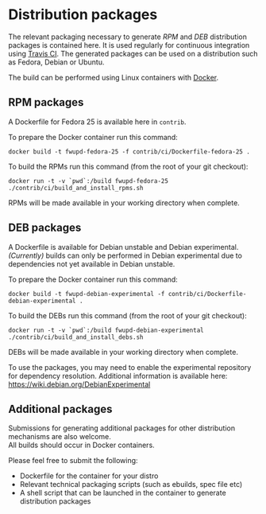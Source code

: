 Distribution packages
=====================
The relevant packaging necessary to generate *RPM* and *DEB* distribution packages is contained here.
It is used regularly for continuous integration using [Travis CI](http://travis-ci.org). The generated packages can be used on a distribution such as Fedora, Debian or Ubuntu.

The build can be performed using Linux containers with [Docker](www.docker.com).

## RPM packages
A Dockerfile for Fedora 25 is available here in `contrib`.

To prepare the Docker container run this command:

`docker build -t fwupd-fedora-25 -f contrib/ci/Dockerfile-fedora-25 .`

To build the RPMs run this command (from the root of your git checkout):

```docker run -t -v `pwd`:/build fwupd-fedora-25 ./contrib/ci/build_and_install_rpms.sh```

RPMs will be made available in your working directory when complete.

## DEB packages
A Dockerfile is available for Debian unstable and Debian experimental.
*(Currently)* builds can only be performed in Debian experimental due to dependencies not yet available in Debian unstable.

To prepare the Docker container run this command:

`docker build -t fwupd-debian-experimental -f contrib/ci/Dockerfile-debian-experimental .`

To build the DEBs run this command (from the root of your git checkout):

```docker run -t -v `pwd`:/build fwupd-debian-experimental ./contrib/ci/build_and_install_debs.sh```

DEBs will be made available in your working directory when complete.

To use the packages, you may need to enable the experimental repository for dependency resolution.
Additional information is available here: https://wiki.debian.org/DebianExperimental

## Additional packages
Submissions for generating additional packages for other distribution mechanisms are also welcome.  
All builds should occur in Docker containers.

Please feel free to submit the following:
* Dockerfile for the container for your distro
* Relevant technical packaging scripts (such as ebuilds, spec file etc)
* A shell script that can be launched in the container to generate distribution packages
